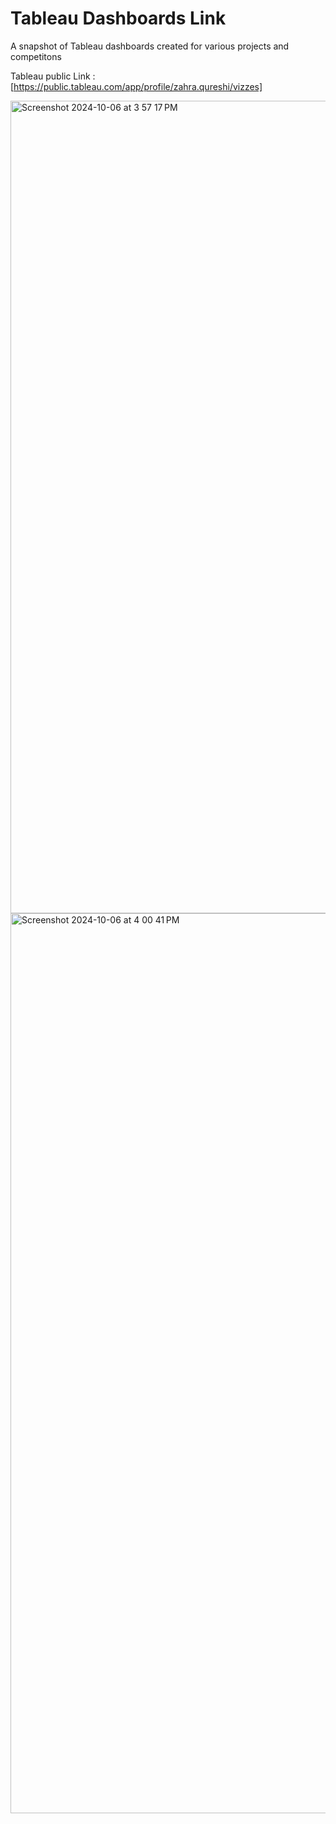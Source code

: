 # Tableau Dashboards Link
A snapshot of Tableau dashboards created for various projects and competitons

Tableau public Link  : [https://public.tableau.com/app/profile/zahra.qureshi/vizzes]

<img width="1300" alt="Screenshot 2024-10-06 at 3 57 17 PM" src="https://github.com/user-attachments/assets/a0b97de4-4664-4a1a-8efd-873c75eed766">
<img width="1440" alt="Screenshot 2024-10-06 at 4 00 41 PM" src="https://github.com/user-attachments/assets/570c59c5-64c2-45e1-acb0-556ce5655682">
